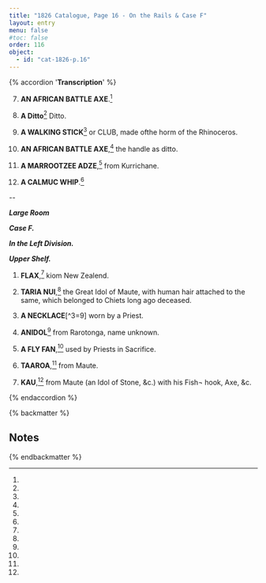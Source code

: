 ```yaml
---
title: "1826 Catalogue, Page 16 - On the Rails & Case F"
layout: entry
menu: false
#toc: false
order: 116
object:
  - id: "cat-1826-p.16"
---
```


{% accordion '**Transcription**' %}


7. **AN AFRICAN BATTLE AXE**.[^1]

8. **A Ditto**[^2]    Ditto.

9. **A WALKING STICK**[^3] or CLUB, made ofthe horm of
the Rhinoceros.

10. **AN AFRICAN BATTLE AXE**,[^4] the handle as ditto.

11. **A MARROOTZEE ADZE**,[^5] from Kurrichane.

12. **A CALMUC WHIP**.[^6]

--

***Large Room***

***Case F.***

***In the Left Division.***

***Upper Shelf.***

1. **FLAX**,[^7] kiom New Zealend.

2. **TARIA NUI**,[^8] the Great Idol of Maute, with human
hair attached to the same, which belonged to Chiets
long ago deceased.

3. **A NECKLACE**[^3=9] worn by a Priest.

4. **ANIDOL**[^10] from Rarotonga, name unknown.

6. **A FLY FAN**,[^11] used by Priests in Sacrifice.

7. **TAAROA**,[^12] from Maute.

8. **KAU**,[^13] from Maute (an Idol of Stone, &c.) with his Fish¬
hook, Axe, &c.

{% endaccordion %}

{% backmatter %}

## Notes

[^1]:
[^2]:
[^3]:
[^4]:
[^5]:
[^6]:
[^7]:
[^8]:
[^9]:
[^10]:
[^11]:
[^12]:
[^13]:

{% endbackmatter %}



